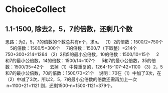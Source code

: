 # ChoiceCollect
## 1.1-1500, 除去2，5，7的倍数，还剩几个数
思路：为2，5，7的倍数的个数总共有n个，求n。
（1）2的倍数：1500/2=750个
     5的倍数：1500/5=300个
     7的倍数：1500/7（下取整）=214个
     750+300+214=1264
（2）2和5的最小公倍数，10的倍数：1500/10=15个
     2和7的最小公倍数，14的倍数：1500/14=107个
     5和7的最小公倍数，35的倍数：1500/35=42个
     去掉（1）中算重复的，1264-15-107-42=1100
（3）2，5和7的最小公倍数，70的倍数：1500/70=21个
    说明：70在（1）中加了3次，在（2）中减了3次，所以2，5，7的最小公倍数的倍数还需再加上一次
    n=1100+21=1121
则，还剩1500-n=1500-1121=379个。
